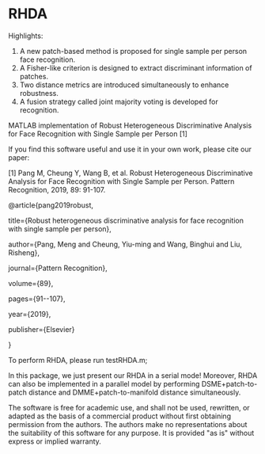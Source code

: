 # RHDA

Highlights:

1. A new patch-based method is proposed for single sample per person face recognition.
2. A Fisher-like criterion is designed to extract discriminant information of patches.
3. Two distance metrics are introduced simultaneously to enhance robustness.
4. A fusion strategy called joint majority voting is developed for recognition.



MATLAB implementation of Robust Heterogeneous Discriminative Analysis for Face Recognition with Single Sample per Person [1]

If you find this software useful and use it in your own work, please cite our paper:

[1] Pang M, Cheung Y, Wang B, et al. Robust Heterogeneous Discriminative Analysis for Face Recognition with Single Sample per Person. Pattern Recognition, 2019, 89: 91-107.

@article{pang2019robust,
  
  title={Robust heterogeneous discriminative analysis for face recognition with single sample per person},
  
  author={Pang, Meng and Cheung, Yiu-ming and Wang, Binghui and Liu, Risheng},
  
  journal={Pattern Recognition},
  
  volume={89},
  
  pages={91--107},
 
  year={2019},
  
  publisher={Elsevier}
  
}

To perform RHDA, please run testRHDA.m; 

In this package, we just present our RHDA in a serial mode! Moreover, RHDA can also be implemented in a parallel model by performing DSME+patch-to-patch distance and DMME+patch-to-manifold distance simultaneously.       

The software is free for academic use, and shall not be used, rewritten, or adapted as the basis of a commercial product without first obtaining permission from the authors. The authors make no representations about the suitability of this software for any purpose. It is provided "as is" without express or implied warranty.
